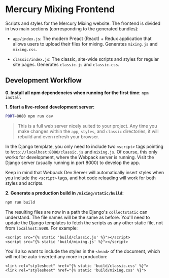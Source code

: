 # Mercury Mixing Frontend

Scripts and styles for the Mercury Mixing website. The frontend is divided in
two main sections (corresponding to the generated bundles):

- `app/index.js`: The modern Preact (React) + Redux application that allows
  users to upload their files for mixing. Generates `mixing.js` and
  `mixing.css`.

- `classic/index.js`: The classic, site-wide scripts and styles for regular
  site pages. Generates `classic.js` and `classic.css`.

## Development Workflow

**0. Install all npm dependencies when running for the first time**:
`npm install`

**1. Start a live-reload development server:**

```sh
PORT=8080 npm run dev
```

> This is a full web server nicely suited to your project. Any time you make
> changes within the `app`, `styles`, and `classic` directories, it will
> rebuild and even refresh your browser.

In the Django template, you only need to include two `<script>` tags pointing
to `http://localhost:8080/classic.js` and `mixing.js`. Of course, this only
works for development, where the Webpack server is running. Visit the Django
server (usually running in port 8000) to develop the app.

Keep in mind that Webpack Dev Server will automatically insert styles when
you include the `<script>` tags, and hot code reloading will work for both
styles and scripts.

**2. Generate a production build in `/mixing/static/build`:**

```sh
npm run build
```

The resulting files are now in a path the Django's `collectstatic` can
understand. The file names will be the same as before. You'll need to update
the Django templates to fetch the scripts as any other static file, not from
`localhost:8080`. For example:

```django
<script src="{% static 'build/classic.js' %}"></script>
<script src="{% static 'build/mixing.js' %}"></script>
```

You'll also want to include the styles in the `<head>` of the document, which
will not be auto-inserted any more in production:

```django
<link rel="stylesheet" href="{% static 'build/classic.css' %}">
<link rel="stylesheet" href="{% static 'build/mixing.css' %}">
```
